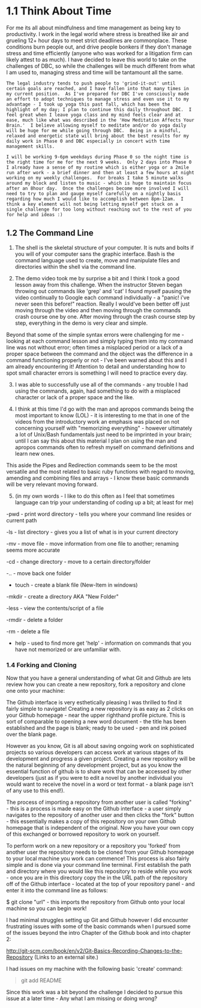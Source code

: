 # 1.1 Think About Time

  For me its all about mindfulness and time management as being key to productivity.  I work in the legal world where stress is breathed like air and grueling 12+ hour days to meet strict deadlines are commonplace.  These conditions burn people out, and drive people bonkers if they don't manage stress and time efficiently (anyone who was worked for a litigation firm can likely attest to as much).  I have decided to leave this world to take on the challenges of DBC, so while the challenges will be much different from what I am used to, managing stress and time will be tantamount all the same.  

    The legal industry tends to push people to 'grind-it-out' until certain goals are reached, and I have fallen into that many times in my current position.  As I've prepared for DBC I've consciously made an effort to adopt techniques to manage stress and even use it to my advantage - I took up yoga this past fall, which has been the highlight of my day; I plan to continue this daily throughout DBC.  I feel great when I leave yoga class and my mind feels clear and at ease, much like what was described in the 'How Meditation Affects Your Brain.'  I believe allowing myself to meditate and/or do yoga daily will be huge for me while going through DBC.  Being in a mindful, relaxed and energetic state will bring about the best results for my daily work in Phase 0 and DBC especially in concert with time management skills.

    I will be working 9-6pm weekdays during Phase 0 so the night time is the right time for me for the next 9 weeks.  Only 2 days into Phase 0 I already have a sense of my routine which is either yoga or a 2mile run after work - a brief dinner and then at least a few hours at night working on my weekly challenges.  For breaks I take 5 minute walks around my block and listen to music - which is huge to maintain focus after an 8hour day.  Once the challenges become more involved I will need to try to plan and gauge myself carefully on a nightly basis regarding how much I would like to accomplish between 8pm-12am.  I think a key element will not being letting myself get stuck on a single challenge for too long without reaching out to the rest of you for help and ideas :)

## 1.2 The Command Line

1. The shell is the skeletal structure of your computer.  It is nuts and bolts if you will of your computer sans the graphic interface.  Bash is the command language used to create, move and manipulate files and directories within the shell via the command line.

 

2. The demo video took me by surprise a bit and I think I took a good lesson away from this challenge.  When the instructor Steven began throwing out commands like 'grep' and 'cat' I found myself pausing the video continually to Google each command individually - a "panic! i've never seen this before!" reaction.  Really I would've been better off just moving through the video and then moving through the commands crash course one by one.  After moving through the crash course step by step, everything in the demo is very clear and simple.

Beyond that some of the simple syntax errors were challenging for me - looking at each command lesson and simply typing them into my command line was not without error; often times a misplaced period or a lack of a proper space between the command and the object was the difference in a command functioning properly or not - I've been warned about this and I am already encountering it!  Attention to detail and understanding how to spot small character errors is something I will need to practice every day.

 

3. I was able to successfully use all of the commands - any trouble I had using the commands, again, had something to do with a misplaced character or lack of a proper space and the like.

 

4.  I think at this time I'd go with the man and apropos commands being the most important to know (LOL) - it is interesting to me that in one of the videos from the introductory work an emphasis was placed on not concerning yourself with "memorizing everything" - however ultimately a lot of Unix/Bash fundamentals just need to be imprinted in your brain; until I can say this about this material I plan on using the man and apropos commands often to refresh myself on command definitions and learn new ones.

  This aside the Pipes and Redirection commands seem to be the most versatile and the most related to basic ruby functions with regard to moving, amending and combining files and arrays - I know these basic commands will be very relevant moving forward.

 

5. (in my own words - I like to do this often as I feel that sometimes language can trip your understanding of coding up a bit; at least for me)

-pwd - print word directory - tells you where your command line resides or current path

-ls - list directory - gives you a list of what is in your current directory

-mv - move file - move information from one file to another; renaming seems more accurate

-cd - change directory - move to a certain directory/folder

-.. - move back one folder

- touch - create a blank file (New-Item in windows)

-mkdir - create a directory AKA "New Folder"

-less - view the contents/script of a file

-rmdir - delete a folder

-rm - delete a file

- help - used to find more get 'help' - information on commands that you have not memorized or are unfamiliar with.



### 1.4 Forking and Cloning

Now that you have a general understanding of what Git and Github are lets review how you can create a new repository, fork a repository and clone one onto your machine:

The Github interface is very esthetically pleasing I was thrilled to find it fairly simple to navigate!  Creating a new repository is as easy as 2 clicks on your Github homepage - near the upper righthand profile picture.  This is sort of comparable to opening a new word document - the title has been established and the page is blank; ready to be used - pen and ink poised over the blank page. 

However as you know, Git is all about saving ongoing work on sophisticated projects so various developers can access work at various stages of its development and progress a given project.  Creating a new repository will be the natural beginning of any development project, but as you know the essential function of github is to share work that can be accessed by other developers (just as if you were to edit a novel by another individual you would want to receive the novel in a word or text format - a blank page isn't of any use to this end!).  

   The process of importing a repository from another user is called "forking" - this is a process is made easy on the Github interface - a user simply navigates to the repository of another user and then clicks the "fork" button - this essentially makes a copy of this repository on your own Github homepage that is independent of the original.  Now you have your own copy of this exchanged or borrowed repository to work on yourself. 

  To perform work on a new repository or a repository you 'forked' from another user the repository needs to be cloned from your Github homepage to your local machine you work can commence!  This process is also fairly simple and is done via your command line terminal.  First establish the path and directory where you would like this repository to reside while you work - once you are in this directory copy the in the URL path of the repository off of the Github interface - located at the top of your repository panel - and enter it into the command line as follows:

$ git clone "url" - this imports the repository from Github onto your local machine so you can begin work!

 

I had minimal struggles setting up Git and Github however I did encounter frustrating issues with some of the basic commands when I pursued some of the issues beyond the intro Chapter of the Github book and into chapter 2:

http://git-scm.com/book/en/v2/Git-Basics-Recording-Changes-to-the-Repository (Links to an external site.)

I had issues on my machine with the following basic 'create' command:

> git add README

Since this work was a bit beyond the challenge I decided to pursue this issue at a later time - Any what I am missing or doing wrong?